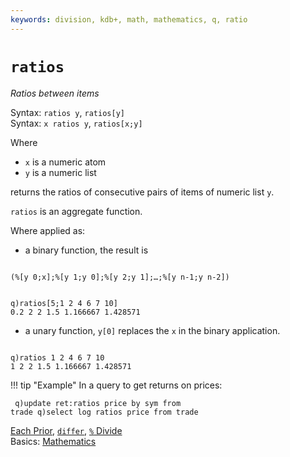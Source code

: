 ```yaml
---
keywords: division, kdb+, math, mathematics, q, ratio
---
```


# `ratios`





_Ratios between items_

Syntax: `ratios y`, `ratios[y]`  
Syntax: `x ratios y`, `ratios[x;y]` 

Where 

-   `x` is a numeric atom
-   `y` is a numeric list

returns the ratios of consecutive pairs of items of numeric list `y`.

`ratios` is an aggregate function.


Where applied as: 

- a binary function, the result is
<pre><code class="language-txt">
(%[y 0;x];%[y 1;y 0];%[y 2;y 1];…;%[y n-1;y n-2])
</code></pre>
<pre><code class="language-q">
q)ratios[5;1 2 4 6 7 10]
0.2 2 2 1.5 1.166667 1.428571
</code></pre>

- a unary function, `y[0]` replaces the `x` in the binary application.
<pre><code class="language-q">
q)ratios 1 2 4 6 7 10
1 2 2 1.5 1.166667 1.428571
</code></pre>

!!! tip "Example"
    In a query to get returns on prices:
    <pre><code class="language-q">
    q)update ret:ratios price by sym from trade
    q)select log ratios price from trade
    </code></pre>

<i class="far fa-hand-point-right"></i> 
[Each Prior](distributors.md#each-prior), 
[`differ`](differ.md), 
[`%` Divide](divide.md)  
Basics: [Mathematics](../basics/math.md)


